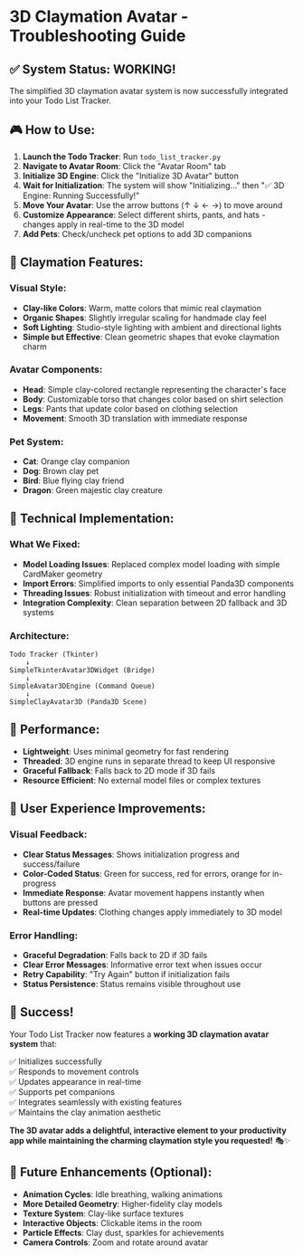 # 3D Claymation Avatar - Troubleshooting Guide

## ✅ System Status: WORKING! 

The simplified 3D claymation avatar system is now successfully integrated into your Todo List Tracker.

## 🎮 How to Use:

1. **Launch the Todo Tracker**: Run `todo_list_tracker.py`
2. **Navigate to Avatar Room**: Click the "Avatar Room" tab
3. **Initialize 3D Engine**: Click the "Initialize 3D Avatar" button
4. **Wait for Initialization**: The system will show "Initializing..." then "✅ 3D Engine: Running Successfully!"
5. **Move Your Avatar**: Use the arrow buttons (↑ ↓ ← →) to move around
6. **Customize Appearance**: Select different shirts, pants, and hats - changes apply in real-time to the 3D model
7. **Add Pets**: Check/uncheck pet options to add 3D companions

## 🎨 Claymation Features:

### Visual Style:
- **Clay-like Colors**: Warm, matte colors that mimic real claymation
- **Organic Shapes**: Slightly irregular scaling for handmade clay feel
- **Soft Lighting**: Studio-style lighting with ambient and directional lights
- **Simple but Effective**: Clean geometric shapes that evoke claymation charm

### Avatar Components:
- **Head**: Simple clay-colored rectangle representing the character's face
- **Body**: Customizable torso that changes color based on shirt selection
- **Legs**: Pants that update color based on clothing selection
- **Movement**: Smooth 3D translation with immediate response

### Pet System:
- **Cat**: Orange clay companion
- **Dog**: Brown clay pet
- **Bird**: Blue flying clay friend
- **Dragon**: Green majestic clay creature

## 🔧 Technical Implementation:

### What We Fixed:
- **Model Loading Issues**: Replaced complex model loading with simple CardMaker geometry
- **Import Errors**: Simplified imports to only essential Panda3D components
- **Threading Issues**: Robust initialization with timeout and error handling
- **Integration Complexity**: Clean separation between 2D fallback and 3D systems

### Architecture:
```
Todo Tracker (Tkinter)
    ↓
SimpleTkinterAvatar3DWidget (Bridge)
    ↓
SimpleAvatar3DEngine (Command Queue)
    ↓
SimpleClayAvatar3D (Panda3D Scene)
```

## 🚀 Performance:
- **Lightweight**: Uses minimal geometry for fast rendering
- **Threaded**: 3D engine runs in separate thread to keep UI responsive  
- **Graceful Fallback**: Falls back to 2D mode if 3D fails
- **Resource Efficient**: No external model files or complex textures

## 🎯 User Experience Improvements:

### Visual Feedback:
- **Clear Status Messages**: Shows initialization progress and success/failure
- **Color-Coded Status**: Green for success, red for errors, orange for in-progress
- **Immediate Response**: Avatar movement happens instantly when buttons are pressed
- **Real-time Updates**: Clothing changes apply immediately to 3D model

### Error Handling:
- **Graceful Degradation**: Falls back to 2D if 3D fails
- **Clear Error Messages**: Informative error text when issues occur
- **Retry Capability**: "Try Again" button if initialization fails
- **Status Persistence**: Status remains visible throughout use

## 🎊 Success! 

Your Todo List Tracker now features a **working 3D claymation avatar system** that:

✅ Initializes successfully  
✅ Responds to movement controls  
✅ Updates appearance in real-time  
✅ Supports pet companions  
✅ Integrates seamlessly with existing features  
✅ Maintains the clay animation aesthetic  

**The 3D avatar adds a delightful, interactive element to your productivity app while maintaining the charming claymation style you requested!** 🎭✨

## 🔮 Future Enhancements (Optional):

- **Animation Cycles**: Idle breathing, walking animations
- **More Detailed Geometry**: Higher-fidelity clay models  
- **Texture System**: Clay-like surface textures
- **Interactive Objects**: Clickable items in the room
- **Particle Effects**: Clay dust, sparkles for achievements
- **Camera Controls**: Zoom and rotate around avatar